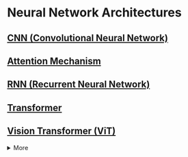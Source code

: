 # Neural Network Architectures

## [CNN (Convolutional Neural Network)](CNN.md)

## [Attention Mechanism](Attention_Mechanism.md)

## [RNN (Recurrent Neural Network)](RNN.md)

## [Transformer](Transformer.md)

## [Vision Transformer (ViT)](ViT.md)

<details>
<summary>More</summary>

## [Hopfield Network](Hopfield_Network.md)

## [Autoencoder](Autoencoder.md)

## [LSTM (Long Short-Term Memory Networks)](LSTM.md)

## [GRU (Gated Recurrent Units)](GRU.md)

## [Siamese Network](Siamese_Network.md)

## [GAN (Generative Adversarial Network)](GAN.md)

## [ResNet](ResNet.md)

## [VAE (Variational Autoencoder)](VAE.md)

## [U-Net](U-Net.md)

## [Neural Turing Machines](Neural_Turing_Machines.md)

## [Memory Networks](Memory_Networks.md)

## [Graph Neural Network (GNN)](GNN.md)

## [Capsule Network](Capsule_Network.md)

## [Differentiable Neural Computers](Differentiable_Neural_Computers.md)

## [BERT (Bidirectional Encoder Representations from Transformers)](BERT.md)

## [GPT (Generative Pre-trained Transformer)](GPT.md)

## [Spiking Neural Networks](Spiking_Neural_Networks.md)

## [Neuroevolution architectures](Neuroevolution_Architectures.md)

## [Diffusion Models](Diffusion_Models.md)

</details>
